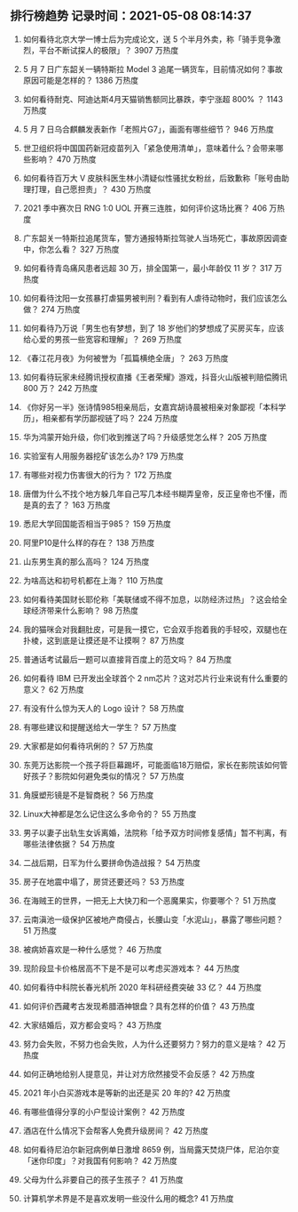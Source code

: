 
## 排行榜趋势 记录时间：2021-05-08 08:14:37
  
  1. 如何看待北京大学一博士后为完成论文，送 5 个半月外卖，称「骑手竞争激烈，平台不断试探人的极限」？ 3907 万热度
    
  2. 5 月 7 日广东韶关一辆特斯拉 Model 3 追尾一辆货车，目前情况如何？事故原因可能是怎样的？ 1386 万热度
    
  3. 如何看待耐克、阿迪达斯4月天猫销售额同比暴跌，李宁涨超 800% ？ 1143 万热度
    
  4. 5 月 7 日乌合麒麟发表新作「老照片G7」，画面有哪些细节？ 946 万热度
    
  5. 世卫组织将中国国药新冠疫苗列入「紧急使用清单」，意味着什么？会带来哪些影响？ 470 万热度
    
  6. 如何看待百万大 V 皮肤科医生林小清疑似性骚扰女粉丝，后致歉称「账号由助理打理，自己愿担责」？ 430 万热度
    
  7. 2021 季中赛次日 RNG 1:0 UOL 开赛三连胜，如何评价这场比赛？ 406 万热度
    
  8. 广东韶关一特斯拉追尾货车，警方通报特斯拉驾驶人当场死亡，事故原因调查中，你怎么看？ 327 万热度
    
  9. 如何看待青岛痛风患者远超 30 万，排全国第一，最小年龄仅 11 岁？ 317 万热度
    
  10. 如何看待沈阳一女孩暴打虐猫男被判刑？看到有人虐待动物时，我们应该怎么做？ 274 万热度
    
  11. 如何看待乃万说「男生也有梦想，到了 18 岁他们的梦想成了买房买车，应该给心爱的男孩一些宽容和理解」？ 269 万热度
    
  12. 《春江花月夜》为何被誉为「孤篇横绝全唐」？ 263 万热度
    
  13. 如何看待玩家未经腾讯授权直播《王者荣耀》游戏，抖音火山版被判赔偿腾讯 800 万？ 242 万热度
    
  14. 《你好另一半》张诗情985相亲局后，女嘉宾胡诗晨被相亲对象鄙视「本科学历」，相亲都有学历鄙视链了吗？ 224 万热度
    
  15. 华为鸿蒙开始升级，你们收到推送了吗？升级感觉怎么样？ 205 万热度
    
  16. 实验室有人用服务器挖矿该怎么办? 179 万热度
    
  17. 有哪些对视力伤害很大的行为？ 172 万热度
    
  18. 唐僧为什么不找个地方躲几年自己写几本经书糊弄皇帝，反正皇帝也不懂，而是真的去了？ 163 万热度
    
  19. 悉尼大学回国能否相当于985？ 159 万热度
    
  20. 阿里P10是什么样的存在？ 138 万热度
    
  21. 山东男生真的那么高吗？ 124 万热度
    
  22. 为啥高达和初号机都在上海？ 110 万热度
    
  23. 如何看待美国财长耶伦称「美联储或不得不加息，以防经济过热」？这会给全球经济带来什么影响？ 98 万热度
    
  24. 我的猫咪会对我翻肚皮，可是我一摸它，它会双手抱着我的手轻咬，双腿也在扑棱，这到底是让摸还是不让摸啊？ 87 万热度
    
  25. 普通话考试最后一题可以直接背百度上的范文吗？ 84 万热度
    
  26. 如何看待 IBM 已开发出全球首个 2 nm芯片？这对芯片行业来说有什么重要的意义？ 62 万热度
    
  27. 有没有什么惊为天人的 Logo 设计？ 58 万热度
    
  28. 有哪些建议和提醒送给大一学生？ 57 万热度
    
  29. 大家都是如何看待巩俐的？ 57 万热度
    
  30. 东莞万达影院一个孩子将巨幕踢坏，可能面临18万赔偿，家长在影院该如何管好孩子？影院如何避免类似的情况？ 57 万热度
    
  31. 角膜塑形镜是不是智商税？ 56 万热度
    
  32. Linux大神都是怎么记住这么多命令的？ 55 万热度
    
  33. 男子以妻子出轨生女诉离婚，法院称「给予双方时间修复感情」暂不判离，有哪些法律依据？ 54 万热度
    
  34. 二战后期，日军为什么要拼命伪造战报？ 54 万热度
    
  35. 房子在地震中塌了，房贷还要还吗？ 53 万热度
    
  36. 在海贼王的世界，一把无上大快刀和一个恶魔果实，你要哪个？ 51 万热度
    
  37. 云南滇池一级保护区被地产商侵占，长腰山变「水泥山」，暴露了哪些问题？ 51 万热度
    
  38. 被病娇喜欢是一种什么感觉？ 46 万热度
    
  39. 现阶段显卡价格居高不下是不是可以考虑买游戏本？ 44 万热度
    
  40. 如何看待中科院长春光机所 2020 年科研经费突破 33 亿？ 44 万热度
    
  41. 如何评价西藏考古发现希腊酒神银盘？具有怎样的价值？ 43 万热度
    
  42. 大家结婚后，双方都会变吗？ 43 万热度
    
  43. 努力会失败，不努力也会失败，人为什么还要努力？努力的意义是啥？ 42 万热度
    
  44. 如何正确地给别人提意见，并让对方欣然接受不会反感？ 42 万热度
    
  45. 2021 年小白买游戏本是等新的出还是买 20 年的? 42 万热度
    
  46. 有哪些值得分享的小户型设计案例？ 42 万热度
    
  47. 酒店在什么情况下会帮客人免费升级房间？ 42 万热度
    
  48. 如何看待尼泊尔新冠病例单日激增 8659 例，当局露天焚烧尸体，尼泊尔变「迷你印度」？对我国有何影响？ 42 万热度
    
  49. 父母为什么非要自己的孩子生孩子？ 41 万热度
    
  50. 计算机学术界是不是喜欢发明一些没什么用的概念? 41 万热度
    